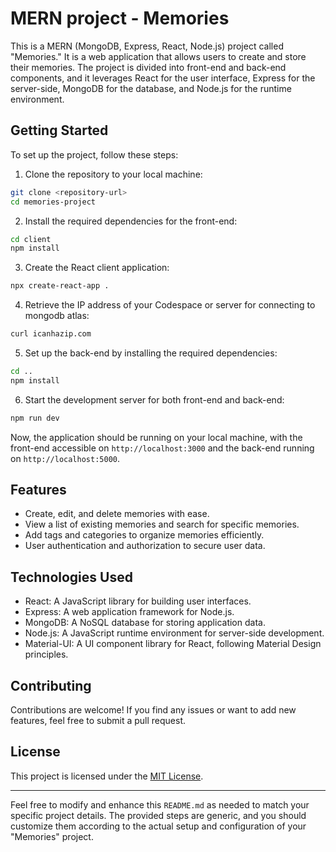 # MERN project - Memories

This is a MERN (MongoDB, Express, React, Node.js) project called "Memories." It is a web application that allows users to create and store their memories. The project is divided into front-end and back-end components, and it leverages React for the user interface, Express for the server-side, MongoDB for the database, and Node.js for the runtime environment.

## Getting Started

To set up the project, follow these steps:

1. Clone the repository to your local machine:

```bash
git clone <repository-url>
cd memories-project
```

2. Install the required dependencies for the front-end:

```bash
cd client
npm install
```

3. Create the React client application:

```bash
npx create-react-app .
```

4. Retrieve the IP address of your Codespace or server for connecting to mongodb atlas:

```bash
curl icanhazip.com
```


5. Set up the back-end by installing the required dependencies:

```bash
cd ..
npm install
```

6. Start the development server for both front-end and back-end:

```bash
npm run dev
```

Now, the application should be running on your local machine, with the front-end accessible on `http://localhost:3000` and the back-end running on `http://localhost:5000`.

## Features

- Create, edit, and delete memories with ease.
- View a list of existing memories and search for specific memories.
- Add tags and categories to organize memories efficiently.
- User authentication and authorization to secure user data.

## Technologies Used

- React: A JavaScript library for building user interfaces.
- Express: A web application framework for Node.js.
- MongoDB: A NoSQL database for storing application data.
- Node.js: A JavaScript runtime environment for server-side development.
- Material-UI: A UI component library for React, following Material Design principles.

## Contributing

Contributions are welcome! If you find any issues or want to add new features, feel free to submit a pull request.

## License

This project is licensed under the [MIT License](LICENSE).

---

Feel free to modify and enhance this `README.md` as needed to match your specific project details. The provided steps are generic, and you should customize them according to the actual setup and configuration of your "Memories" project.